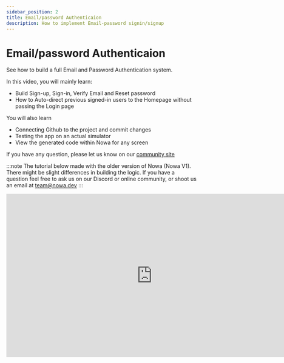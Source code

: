```yaml
---
sidebar_position: 2
title: Email/password Authenticaion
description: How to implement Email-password signin/signup
---
```


# Email/password Authenticaion

See how to build a full Email and Password Authentication system. 

In this video, you will mainly learn:
- Build Sign-up, Sign-in, Verify Email and Reset password
- How to Auto-direct previous signed-in users to the Homepage without passing the Login page

You will also learn
- Connecting Github to the project and commit changes
- Testing the app on an actual simulator 
- View the generated code within Nowa for any screen

If you have any question, please let us know on our [community site](https://community.nowa.dev)

:::note
The tutorial below made with the older version of Nowa (Nowa V1). There might be slight differences in building the logic. If you have a question feel free to ask us on our Discord or online community, or shoot us an email at team@nowa.dev
:::


<iframe width="767" height="431" src="https://www.youtube.com/embed/N_Rqrbp8yMQ?list=PLVhnHv8Cdhz-ymSW3mSG1ciO1HQeIfAEo" title="Complete Email Authentication system for Flutter To-Do app with Firebase and Nowa without code" frameborder="0" allow="accelerometer; autoplay; clipboard-write; encrypted-media; gyroscope; picture-in-picture; web-share" referrerpolicy="strict-origin-when-cross-origin" allowfullscreen></iframe>

